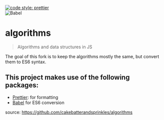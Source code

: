 [![code style: prettier](https://img.shields.io/badge/code_style-prettier-ff69b4.svg?style=flat-square)](https://github.com/prettier/prettier)  
![Babel](https://img.shields.io/badge/Babel-F9DC3e?style=for-the-badge&logo=babel&logoColor=black)

# algorithms

> Algorithms and data structures in JS

The goal of this fork is to keep the algorithms mostly the same, but convert them to ES6 syntax.

## This project makes use of the following packages:

- [Prettier](https://prettier.io/): for formatting
- [Babel](https://babeljs.io/) for ES6 conversion

source: https://github.com/cakebatterandsprinkles/algorithms
